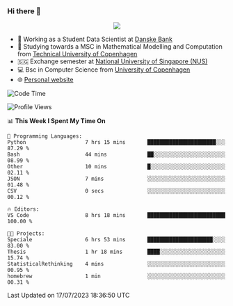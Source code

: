 ### Hi there 👋

<p align="center">
  <img src="https://media4.giphy.com/media/3ohzdKy5Z8TChSDuiA/giphy.gif?cid=ecf05e47r69cojk56gup9q8mep9liy48s94dn2uxsfh6fv39&rid=giphy.gif&ct=g" />
</p>

* 🏦 Working as a Student Data Scientist at [Danske Bank](https://danskebank.dk)
* 🧮 Studying towards a MSC in Mathematical Modelling and Computation from [Technical University of Copenhagen](https://www.dtu.dk)
* 🇸🇬 Exchange semester at [National University of Singapore (NUS)](https://www.nus.edu.sg)
* 💻 Bsc in Computer Science from [University of Copenhagen](https://www.ku.dk/english/)
* 🌐 [Personal website](https://fiskehandleren.github.io/carl-website/) 

<!--START_SECTION:waka-->
![Code Time](http://img.shields.io/badge/Code%20Time-402%20hrs%2041%20mins-blue)

![Profile Views](http://img.shields.io/badge/Profile%20Views-0-blue)

📊 **This Week I Spent My Time On** 

```text
💬 Programming Languages: 
Python                   7 hrs 15 mins       ██████████████████████░░░   87.29 % 
Bash                     44 mins             ██░░░░░░░░░░░░░░░░░░░░░░░   08.99 % 
Other                    10 mins             █░░░░░░░░░░░░░░░░░░░░░░░░   02.11 % 
JSON                     7 mins              ░░░░░░░░░░░░░░░░░░░░░░░░░   01.48 % 
CSV                      0 secs              ░░░░░░░░░░░░░░░░░░░░░░░░░   00.12 % 

🔥 Editors: 
VS Code                  8 hrs 18 mins       █████████████████████████   100.00 % 

🐱‍💻 Projects: 
Speciale                 6 hrs 53 mins       █████████████████████░░░░   83.00 % 
Thesis                   1 hr 18 mins        ████░░░░░░░░░░░░░░░░░░░░░   15.74 % 
StatisticalRethinking    4 mins              ░░░░░░░░░░░░░░░░░░░░░░░░░   00.95 % 
homebrew                 1 min               ░░░░░░░░░░░░░░░░░░░░░░░░░   00.31 % 
```


 Last Updated on 17/07/2023 18:36:50 UTC
<!--END_SECTION:waka-->

